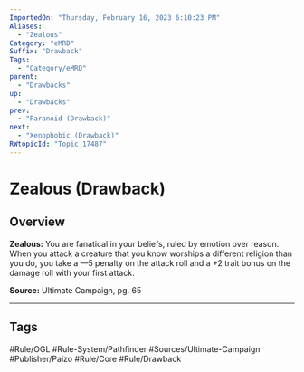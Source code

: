 ```yaml
---
ImportedOn: "Thursday, February 16, 2023 6:10:23 PM"
Aliases:
  - "Zealous"
Category: "eMRD"
Suffix: "Drawback"
Tags:
  - "Category/eMRD"
parent:
  - "Drawbacks"
up:
  - "Drawbacks"
prev:
  - "Paranoid (Drawback)"
next:
  - "Xenophobic (Drawback)"
RWtopicId: "Topic_17487"
---
```

# Zealous (Drawback)
## Overview
**Zealous:** You are fanatical in your beliefs, ruled by emotion over reason. When you attack a creature that you know worships a different religion than you do, you take a —5 penalty on the attack roll and a +2 trait bonus on the damage roll with your first attack.

**Source:** Ultimate Campaign, pg. 65


---
## Tags
#Rule/OGL #Rule-System/Pathfinder #Sources/Ultimate-Campaign #Publisher/Paizo #Rule/Core #Rule/Drawback

